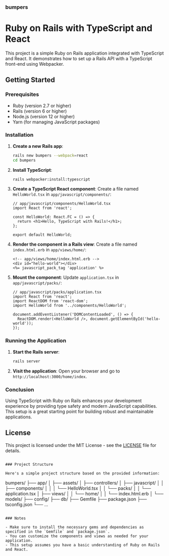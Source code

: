 ### bumpers

# Ruby on Rails with TypeScript and React

This project is a simple Ruby on Rails application integrated with TypeScript and React. It demonstrates how to set up a Rails API with a TypeScript front-end using Webpacker.

## Getting Started

### Prerequisites

- Ruby (version 2.7 or higher)
- Rails (version 6 or higher)
- Node.js (version 12 or higher)
- Yarn (for managing JavaScript packages)

### Installation

1. **Create a new Rails app**:
   ```bash
   rails new bumpers --webpack=react
   cd bumpers
   ```

2. **Install TypeScript**:
   ```bash
   rails webpacker:install:typescript
   ```

3. **Create a TypeScript React component**:
   Create a file named `HelloWorld.tsx` in `app/javascript/components/`:
   ```tsx
   // app/javascript/components/HelloWorld.tsx
   import React from 'react';

   const HelloWorld: React.FC = () => {
     return <h1>Hello, TypeScript with Rails!</h1>;
   };

   export default HelloWorld;
   ```

4. **Render the component in a Rails view**:
   Create a file named `index.html.erb` in `app/views/home/`:
   ```erb
   <!-- app/views/home/index.html.erb -->
   <div id="hello-world"></div>
   <%= javascript_pack_tag 'application' %>
   ```

5. **Mount the component**:
   Update `application.tsx` in `app/javascript/packs/`:
   ```tsx
   // app/javascript/packs/application.tsx
   import React from 'react';
   import ReactDOM from 'react-dom';
   import HelloWorld from '../components/HelloWorld';

   document.addEventListener('DOMContentLoaded', () => {
     ReactDOM.render(<HelloWorld />, document.getElementById('hello-world'));
   });
   ```

### Running the Application

1. **Start the Rails server**:
   ```bash
   rails server
   ```

2. **Visit the application**:
   Open your browser and go to `http://localhost:3000/home/index`.

### Conclusion

Using TypeScript with Ruby on Rails enhances your development experience by providing type safety and modern JavaScript capabilities. This setup is a great starting point for building robust and maintainable applications.

## License

This project is licensed under the MIT License - see the [LICENSE](LICENSE) file for details.
```

### Project Structure

Here's a simple project structure based on the provided information:

```
bumpers/
├── app/
│   ├── assets/
│   ├── controllers/
│   ├── javascript/
│   │   ├── components/
│   │   │   └── HelloWorld.tsx
│   │   └── packs/
│   │       └── application.tsx
│   ├── views/
│   │   └── home/
│   │       └── index.html.erb
│   └── models/
├── config/
├── db/
├── Gemfile
├── package.json
├── tsconfig.json
└── ...
```

### Notes

- Make sure to install the necessary gems and dependencies as specified in the `Gemfile` and `package.json`.
- You can customize the components and views as needed for your application.
- This setup assumes you have a basic understanding of Ruby on Rails and React.
